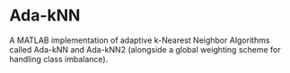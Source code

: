 # Ada-kNN
A MATLAB implementation of adaptive k-Nearest Neighbor Algorithms called Ada-kNN and Ada-kNN2 (alongside a global weighting scheme for handling class imbalance).

